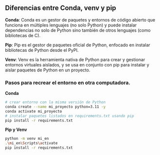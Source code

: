 ## Diferencias entre Conda, venv y pip

**Conda**:
Conda es un gestor de paquetes y entornos de código abierto que funciona en múltiples lenguajes (no solo Python) y puede instalar dependencias no solo de Python sino también de otros lenguajes (como bibliotecas de C). 

**Pip**:
Pip es el gestor de paquetes oficial de Python, enfocado en instalar bibliotecas de Python desde el PyPI. 

**Venv**:
Venv es la herramienta nativa de Python para crear y gestionar entornos virtuales aislados, y se usa en conjunto con pip para instalar y aislar paquetes de Python en un proyecto. 

### Pasos para recrear el entorno en otra computadora.
**Conda**
```bash
# crear entorno con la misma versión de Python
conda create --name mi_proyecto python=3.11 -y
conda activate mi_proyecto
# instalar paquetes listados en requirements.txt usando pip
pip install -r requirements.txt
```
**Pip y Venv**
```bash
python -m venv mi_en
.\mi_en\Scripts\activate
pip install -r requirements.txt
``` 